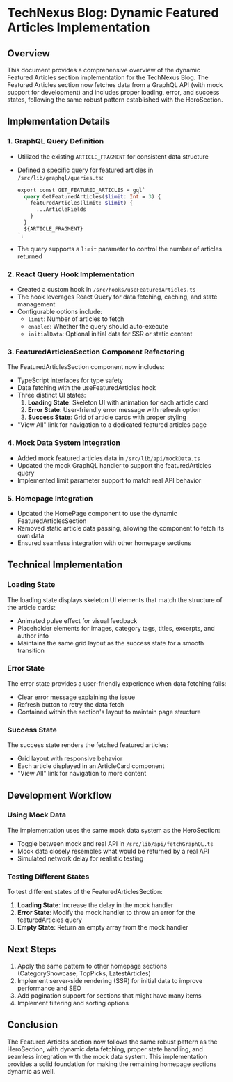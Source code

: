 # TechNexus Blog: Dynamic Featured Articles Implementation

## Overview

This document provides a comprehensive overview of the dynamic Featured Articles section implementation for the TechNexus Blog. The Featured Articles section now fetches data from a GraphQL API (with mock support for development) and includes proper loading, error, and success states, following the same robust pattern established with the HeroSection.

## Implementation Details

### 1. GraphQL Query Definition

- Utilized the existing `ARTICLE_FRAGMENT` for consistent data structure
- Defined a specific query for featured articles in `/src/lib/graphql/queries.ts`:

  ```graphql
  export const GET_FEATURED_ARTICLES = gql`
    query GetFeaturedArticles($limit: Int = 3) {
      featuredArticles(limit: $limit) {
        ...ArticleFields
      }
    }
    ${ARTICLE_FRAGMENT}
  `;
  ```

- The query supports a `limit` parameter to control the number of articles returned

### 2. React Query Hook Implementation

- Created a custom hook in `/src/hooks/useFeaturedArticles.ts`
- The hook leverages React Query for data fetching, caching, and state management
- Configurable options include:
  - `limit`: Number of articles to fetch
  - `enabled`: Whether the query should auto-execute
  - `initialData`: Optional initial data for SSR or static content

### 3. FeaturedArticlesSection Component Refactoring

The FeaturedArticlesSection component now includes:

- TypeScript interfaces for type safety
- Data fetching with the useFeaturedArticles hook
- Three distinct UI states:
  1. **Loading State**: Skeleton UI with animation for each article card
  2. **Error State**: User-friendly error message with refresh option
  3. **Success State**: Grid of article cards with proper styling
- "View All" link for navigation to a dedicated featured articles page

### 4. Mock Data System Integration

- Added mock featured articles data in `/src/lib/api/mockData.ts`
- Updated the mock GraphQL handler to support the featuredArticles query
- Implemented limit parameter support to match real API behavior

### 5. Homepage Integration

- Updated the HomePage component to use the dynamic FeaturedArticlesSection
- Removed static article data passing, allowing the component to fetch its own data
- Ensured seamless integration with other homepage sections

## Technical Implementation

### Loading State

The loading state displays skeleton UI elements that match the structure of the article cards:

- Animated pulse effect for visual feedback
- Placeholder elements for images, category tags, titles, excerpts, and author info
- Maintains the same grid layout as the success state for a smooth transition

### Error State

The error state provides a user-friendly experience when data fetching fails:

- Clear error message explaining the issue
- Refresh button to retry the data fetch
- Contained within the section's layout to maintain page structure

### Success State

The success state renders the fetched featured articles:

- Grid layout with responsive behavior
- Each article displayed in an ArticleCard component
- "View All" link for navigation to more content

## Development Workflow

### Using Mock Data

The implementation uses the same mock data system as the HeroSection:

- Toggle between mock and real API in `/src/lib/api/fetchGraphQL.ts`
- Mock data closely resembles what would be returned by a real API
- Simulated network delay for realistic testing

### Testing Different States

To test different states of the FeaturedArticlesSection:

1. **Loading State**: Increase the delay in the mock handler
2. **Error State**: Modify the mock handler to throw an error for the featuredArticles query
3. **Empty State**: Return an empty array from the mock handler

## Next Steps

1. Apply the same pattern to other homepage sections (CategoryShowcase, TopPicks, LatestArticles)
2. Implement server-side rendering (SSR) for initial data to improve performance and SEO
3. Add pagination support for sections that might have many items
4. Implement filtering and sorting options

## Conclusion

The Featured Articles section now follows the same robust pattern as the HeroSection, with dynamic data fetching, proper state handling, and seamless integration with the mock data system. This implementation provides a solid foundation for making the remaining homepage sections dynamic as well.
